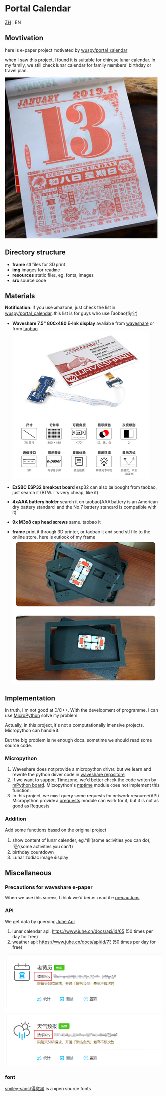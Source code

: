 # Portal Calendar

[ZH](./README.md) | EN

## Movtivation
here is e-paper project motivated by [wuspy/portal_calendar](https://github.com/wuspy/portal_calendar)

when I saw this project, I found it is suitable for chinese lunar calendar. In my family, we still check lunar calendar for family members' birthday or travel plan.

![](img/lunar.jpg)


## Directory structure
- **frame** stl files for 3D print
- **img** images for readme
- **resources** static files, eg. fonts, images
- **src** source code

## Materials
**Notification**: if you use amazone, just check the list in [wuspy/portal_calendar](https://github.com/wuspy/portal_calendar). this list is for guys who use Taobao(淘宝)

- **Waveshare 7.5" 800x480 E-Ink display** avaliable from [waveshare](https://www.waveshare.net/left_column/e-Paper.htm) or from [taobao](https://detail.tmall.com/item.htm?id=633262461077)
![](img/display-zh.png)

- **EzSBC ESP32 breakout board** esp32 can also be bought from taobao, just search it (BTW. it's very cheap, like it)
- **4xAAA battery holder** search it on taobao(AAA battery is an American dry battery standard, and the No.7 battery standard is compatible with it)
- **9x M3x8 cap head screws** same. taobao it
- **frame** print it through 3D printer, or taobao it and send stl file to the online store. here is outlook of my frame
![](img/frame.png)

## Implementation
In truth, I'm not good at C/C++. With the development of programme. I can use [MicroPython](https://micropython.org/) solve my problem.  

Actually, in this project, it's not a computationally intensive projects. Micropython can handle it.

But the big problem is no enough docs. sometime we should read some source code.

### Micropython
1. Waveshare does not provide a micropython driver. but we learn and rewrite the python driver code in [waveshare repositore](https://github.com/waveshareteam/e-Paper/tree/master/RaspberryPi_JetsonNano/python)
2. If we want to support Timezone, we'd better check the code writen by [mPython board](https://github.com/labplus-cn). Micropython's [ntptime](https://github.com/micropython/micropython-lib/blob/master/micropython/net/ntptime/ntptime.py) module doee not implement this function.
3. In this project, we must query some requests for network resource(API). Micropython provide a [urequests](https://makeblock-micropython-api.readthedocs.io/en/latest/public_library/Third-party-libraries/urequests.html) module can work for it, but it is not as good as Requests

### Addition
Add some functions based on the original project

1. show content of lunar calender, eg.‘宜’(some activities you can do), ‘忌’(some activities you can't)
2. birthday countdown
3. Lunar zodiac image display

## Miscellaneous

### Precautions for waveshare e-paper
When we use this screen, I think we'd better read the [precautions](https://www.waveshare.com/wiki/7.5inch_e-Paper_HAT_Manual#Precautions)

### API
We get data by querying [Juhe Api](juhe.cn)

1. lunar calendar api: https://www.juhe.cn/docs/api/id/65 (50 times per day for free)
2. weather api: https://www.juhe.cn/docs/api/id/73 (50 times per day for free)

![](img/api.png)

### font
[smiley-sans/得意黑](https://github.com/atelier-anchor/smiley-sans) is a open source fonts



